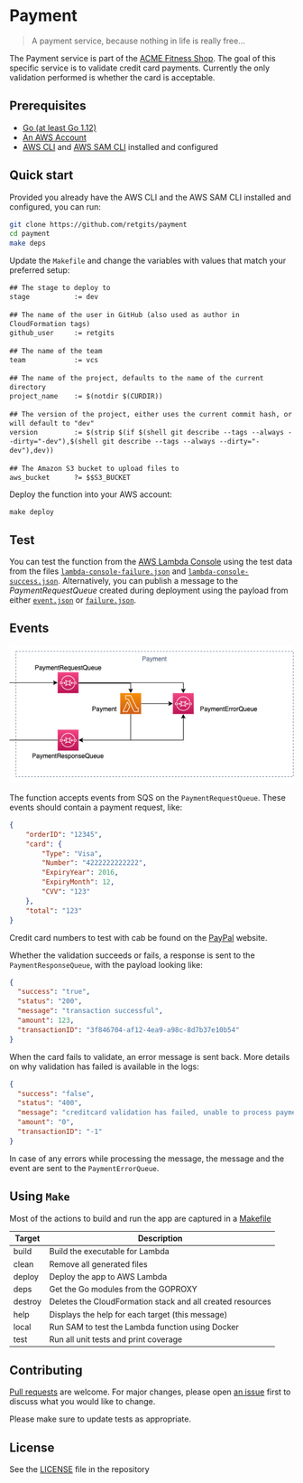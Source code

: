 # Payment

> A payment service, because nothing in life is really free...

The Payment service is part of the [ACME Fitness Shop](https://github.com/vmwarecloudadvocacy/acme_fitness_demo). The goal of this specific service is to validate credit card payments. Currently the only validation performed is whether the card is acceptable.

## Prerequisites

* [Go (at least Go 1.12)](https://golang.org/dl/)
* [An AWS Account](https://portal.aws.amazon.com/billing/signup)
* [AWS CLI](https://docs.aws.amazon.com/cli/latest/userguide/cli-chap-install.html) and [AWS SAM CLI](https://docs.aws.amazon.com/serverless-application-model/latest/developerguide/serverless-sam-cli-install.html) installed and configured

## Quick start

Provided you already have the AWS CLI and the AWS SAM CLI installed and configured, you can run:

```bash
git clone https://github.com/retgits/payment
cd payment
make deps
```

Update the `Makefile` and change the variables with values that match your preferred setup:

```make
## The stage to deploy to
stage         	:= dev

## The name of the user in GitHub (also used as author in CloudFormation tags)
github_user   	:= retgits

## The name of the team
team			:= vcs

## The name of the project, defaults to the name of the current directory
project_name  	:= $(notdir $(CURDIR))

## The version of the project, either uses the current commit hash, or will default to "dev"
version       	:= $(strip $(if $(shell git describe --tags --always --dirty="-dev"),$(shell git describe --tags --always --dirty="-dev"),dev))

## The Amazon S3 bucket to upload files to
aws_bucket    	?= $$S3_BUCKET
```

Deploy the function into your AWS account:

```
make deploy
```

## Test

You can test the function from the [AWS Lambda Console](https://console.aws.amazon.com/lambda/home) using the test data from the files [`lambda-console-failure.json`](./test/lambda-console-failure.json) and [`lambda-console-success.json`](./test/lambda-console-success.json). Alternatively, you can publish a message to the _PaymentRequestQueue_ created during deployment using the payload from either [`event.json`](./test/event.json) or [`failure.json`](./test/failure.json).

## Events

![payment](./payment.png)

The function accepts events from SQS on the `PaymentRequestQueue`. These events should contain a payment request, like:

```json
{
    "orderID": "12345",
    "card": {
        "Type": "Visa",
        "Number": "4222222222222",
        "ExpiryYear": 2016,
        "ExpiryMonth": 12,
        "CVV": "123"
    },
    "total": "123"
}
```

Credit card numbers to test with cab be found on the [PayPal](http://www.paypalobjects.com/en_US/vhelp/paypalmanager_help/credit_card_numbers.htm) website.

Whether the validation succeeds or fails, a response is sent to the `PaymentResponseQueue`, with the payload looking like:

```json
{
  "success": "true",
  "status": "200",
  "message": "transaction successful",
  "amount": 123,
  "transactionID": "3f846704-af12-4ea9-a98c-8d7b37e10b54"
}
```

When the card fails to validate, an error message is sent back. More details on why validation has failed is available in the logs:

```json
{
  "success": "false",
  "status": "400",
  "message": "creditcard validation has failed, unable to process payment",
  "amount": "0",
  "transactionID": "-1"
}
```

In case of any errors while processing the message, the message and the event are sent to the `PaymentErrorQueue`.

## Using `Make`

Most of the actions to build and run the app are captured in a [Makefile](./Makefile)

| Target  | Description                                                |
|---------|------------------------------------------------------------|
| build   | Build the executable for Lambda                            |
| clean   | Remove all generated files                                 |
| deploy  | Deploy the app to AWS Lambda                               |
| deps    | Get the Go modules from the GOPROXY                        |
| destroy | Deletes the CloudFormation stack and all created resources |
| help    | Displays the help for each target (this message)           |
| local   | Run SAM to test the Lambda function using Docker           |
| test    | Run all unit tests and print coverage                      |

## Contributing

[Pull requests](https://github.com/retgits/payment/pulls) are welcome. For major changes, please open [an issue](https://github.com/retgits/payment/issues) first to discuss what you would like to change.

Please make sure to update tests as appropriate.

## License

See the [LICENSE](./LICENSE) file in the repository
